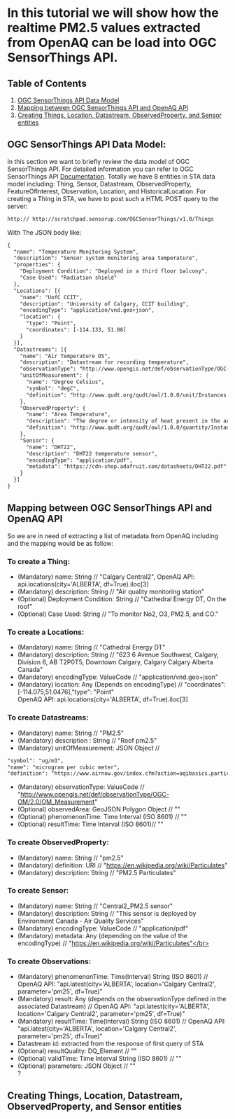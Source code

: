 # In this tutorial we will show how the realtime PM2.5 values extracted from OpenAQ can be load into OGC SensorThings API. 
## Table of Contents
1. [OGC SensorThings API Data Model](#ogc-sensorthings-api-data-model)
2. [Mapping between OGC SensorThings API and OpenAQ API](#mapping-between-ogc-sensorthings-api-and-openaq-api)
3. [Creating Things, Location, Datastream, ObservedProperty, and Sensor entities](#creating-things,-location,-datastream,-observedProperty,-and-sensor-entities)

## OGC SensorThings API Data Model:
In this section we want to briefly review the data model of OGC SensorThings API. For detailed information you can refer to OGC SensorThings API [Documentation](https://developers.sensorup.com/docs/#introduction). Totally we have 8 entities in STA data model including: Thing, Sensor, Datastream, ObservedProperty, FeatureOfInterest, Observation, Location, and HistoricalLocation. For creating a Thing in STA, we have to post such a HTML POST query to the server: 
```HTML
http:// http://scratchpad.sensorup.com/OGCSensorThings/v1.0/Things 
```
With The JSON body like: 
```HTML
{
  "name": "Temperature Monitoring System",
  "description": "Sensor system monitoring area temperature",
  "properties": {
    "Deployment Condition": "Deployed in a third floor balcony",
    "Case Used": "Radiation shield"
  },
  "Locations": [{
    "name": "UofC CCIT",
    "description": "University of Calgary, CCIT building",
    "encodingType": "application/vnd.geo+json",
    "location": {
      "type": "Point",
      "coordinates": [-114.133, 51.08]
    }
  }],
  "Datastreams": [{
    "name": "Air Temperature DS",
    "description": "Datastream for recording temperature",
    "observationType": "http://www.opengis.net/def/observationType/OGC-OM/2.0/OM_Measurement",
    "unitOfMeasurement": {
      "name": "Degree Celsius",
      "symbol": "degC",
      "definition": "http://www.qudt.org/qudt/owl/1.0.0/unit/Instances.html#DegreeCelsius"
    },
    "ObservedProperty": {
      "name": "Area Temperature",
      "description": "The degree or intensity of heat present in the area",
      "definition": "http://www.qudt.org/qudt/owl/1.0.0/quantity/Instances.html#AreaTemperature"
    },
    "Sensor": {
      "name": "DHT22",
      "description": "DHT22 temperature sensor",
      "encodingType": "application/pdf",
      "metadata": "https://cdn-shop.adafruit.com/datasheets/DHT22.pdf"
    }
  }]
}
```
## Mapping between OGC SensorThings API and OpenAQ API
So we are in need of extracting a list of metadata from OpenAQ including and the mapping would be as follow: 
### To create a Thing:
* (Mandatory) name: String // "Calgary Central2", OpenAQ API: api.locations(city='ALBERTA', df=True).iloc[3] 
* (Mandatory) description: String // "Air quality monitoring station"  
* (Optional) Deployment Condition: String // "Cathedral Energy DT, On the roof" 
* (Optional) Case Used: String // "To monitor No2, O3, PM2.5, and CO."</br> 
### To create a Locations:
* (Mandatory) name: String // "Cathedral Energy DT"
* (Mandatory) description: String // "623 6 Avenue Southwest, Calgary, Division 6, AB T2P0T5, Downtown Calgary, Calgary Calgary Alberta Canada" 
* (Mandatory) encodingType: ValueCode // "application/vnd.geo+json"
* (Mandatory) location: Any (Depends on encodingType) // "coordinates": [-114.075,51.0476],"type": "Point"</br> OpenAQ API: api.locations(city='ALBERTA', df=True).iloc[3] 
### To create Datastreams:  
* (Mandatory) name:	String // "PM2.5"
* (Mandatory) description	:	String // "Roof pm2.5"
* (Mandatory) unitOfMeasurement:	JSON Object // 
```HTML
"symbol": "ug/m3",
"name": "microgram per cubic meter",
"definition": "https://www.airnow.gov/index.cfm?action=aqibasics.particle"
```
* (Mandatory) observationType:	ValueCode // "http://www.opengis.net/def/observationType/OGC-OM/2.0/OM_Measurement"
* (Optional) observedArea: GeoJSON Polygon Object // ""
* (Optional) phenomenonTime: Time Interval (ISO 8601) // ""
* (Optional) resultTime: Time Interval (ISO 8601)// ""</br>
### To create ObservedProperty: 
* (Mandatory) name: String // "pm2.5"
* (Mandatory) definition:	URI // "https://en.wikipedia.org/wiki/Particulates"
* (Mandatory) description: String // "PM2.5 Particulates"</br> 
### To create Sensor: 
* (Mandatory) name:	String // "Central2_PM2.5 sensor" 
* (Mandatory) description:	String // "This sensor is deployed by Environment Canada - Air Quality Services"
* (Mandatory) encodingType:	ValueCode // "application/pdf" 
* (Mandatory) metadata: Any (depending on the value of the encodingType) // "https://en.wikipedia.org/wiki/Particulates"</br>
### To create Observations: 
* (Mandatory) phenomenonTime:	Time(Interval) String (ISO 8601) // OpenAQ API: "api.latest(city='ALBERTA', location='Calgary Central2', parameter='pm25', df=True)" 
* (Mandatory) result: Any (depends on the observationType defined in the associated Datastream) // OpenAQ API: "api.latest(city='ALBERTA', location='Calgary Central2', parameter='pm25', df=True)" 
* (Mandatory) resultTime:	Time(Interval) String (ISO 8601) // OpenAQ API: "api.latest(city='ALBERTA', location='Calgary Central2', parameter='pm25', df=True)"
* Datastream id: extracted from the response of first query of STA
* (Optional) resultQuality: DQ_Element // ""
* (Optional) validTime:	Time Interval String (ISO 8601) // ""
* (Optional) parameters: JSON Object // "" </br>?
## Creating Things, Location, Datastream, ObservedProperty, and Sensor entities

